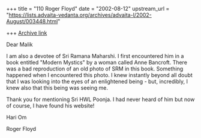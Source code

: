 +++
title = "110 Roger Floyd"
date = "2002-08-12"
upstream_url = "https://lists.advaita-vedanta.org/archives/advaita-l/2002-August/003448.html"

+++
[Archive link](https://lists.advaita-vedanta.org/archives/advaita-l/2002-August/003448.html)

Dear Malik

I am also a devotee of Sri Ramana Maharshi. I first encountered him in a book
entitled "Modern Mystics" by a woman called Anne Bancroft. There was a bad
reproduction of an old photo of SRM in this book. Something happened when I
encountered this photo. I knew instantly beyond all doubt that I was looking
into the eyes of an enlightened being - but, incredibly, I knew also that
this being was seeing me.

Thank you for mentioning Sri HWL Poonja. I had never heard of him but now of
course, I have found his website!

Hari Om

Roger Floyd


